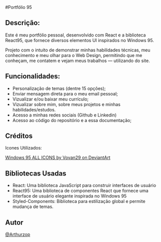 #Portfólio 95

## Descrição:

Este é meu portfólio pessoal, desenvolvido com React e a biblioteca React95, que fornece diversos elementos UI inspirados no Windows 95. 

Projeto com o intuito de demonstrar minhas habilidades técnicas, meu conhecimento e meu olhar para o Web Design, permitindo que me conheçam, me contatem e vejam meus trabalhos — utilizando do site.



## Funcionalidades:

- Personalização de temas (dentre 15 opções);
- Enviar mensagem direta para o meu email pessoal;
- Vizualizar e/ou baixar meu currículo;
- Vizualizar sobre mim, sobre meus projetos e minhas habilidades/estudos.
- Acesso a minhas redes sociais (Github e Linkedin)
- Acesso ao código do repositório e a essa documentação;



## Créditos

Icones Utilizados: 

[Windows 95 ALL ICONS by Vovan29 on DeviantArt](https://www.deviantart.com/vovan29/art/Windows-95-ALL-ICONS-805656804)



## Bibliotecas Usadas

- React: Uma biblioteca JavaScript para construir interfaces de usuário
- React95: Uma biblioteca de componentes React que fornece uma interface de usuário elegante inspirada no Windows 95
- Styled-Components: Biblioteca para estilização global e permite mudança de temas.



## Autor

[@Arthurzop](https://github.com/arthurzop)
